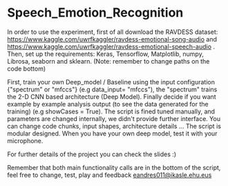 # Speech_Emotion_Recognition

In order to use the experiment, first of all download the RAVDESS dataset: https://www.kaggle.com/uwrfkaggler/ravdess-emotional-song-audio and https://www.kaggle.com/uwrfkaggler/ravdess-emotional-speech-audio . Then, set up the requirements: Keras, Tensorflow, Matplotlib, numpy, Librosa, seaborn and sklearn. (Note: remember to change paths on the code bottom)

First, train your own Deep_model / Baseline using the input configuration {"spectrum" or "mfccs"} (e.g data_input= "mfccs"), the "spectrum" trains the 2-D CNN based architecture (Deep Model). Finally decide if you want example by example analysis output (to see the data generated for the training) (e.g showCases = True). The script is fined tuned manually, and parameters are changed internally, we didn't provide further interface. You can change code chunks, input shapes, architecture details ... The script is modular designed. When you have your own deep model, test it with your microphone.

For further details of the project you can check the slides :)

Remember that both main functionality calls are in the bottom of the script, feel free to change, test, play and feedback
eandres011@ikasle.ehu.eus
